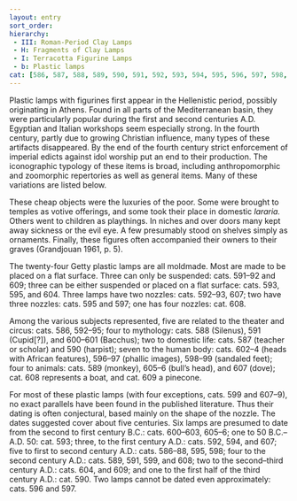 ```yaml
---
layout: entry
sort_order:
hierarchy:
 - III: Roman-Period Clay Lamps
 - H: Fragments of Clay Lamps
 - I: Terracotta Figurine Lamps
 - b: Plastic lamps
cat: [586, 587, 588, 589, 590, 591, 592, 593, 594, 595, 596, 597, 598, 599, 600, 601, 602, 603, 604, 605, 606, 607, 608, 609]
---
```


Plastic lamps with figurines first appear in the Hellenistic period, possibly originating in Athens. Found in all parts of the Mediterranean basin, they were particularly popular during the first and second centuries A.D. Egyptian and Italian workshops seem especially strong. In the fourth century, partly due to growing Christian influence, many types of these artifacts disappeared. By the end of the fourth century strict enforcement of imperial edicts against idol worship put an end to their production. The iconographic typology of these items is broad, including anthropomorphic and zoomorphic repertories as well as general items. Many of these variations are listed below.

These cheap objects were the luxuries of the poor. Some were brought to temples as votive offerings, and some took their place in domestic *lararia.* Others went to children as playthings. In niches and over doors many kept away sickness or the evil eye. A few presumably stood on shelves simply as ornaments. Finally, these figures often accompanied their owners to their graves (Grandjouan 1961, p. 5).

The twenty-four Getty plastic lamps are all moldmade. Most are made to be placed on a flat surface. Three can only be suspended: cats. 591–92 and 609; three can be either suspended or placed on a flat surface: cats. 593, 595, and 604. Three lamps have two nozzles: cats. 592–93, 607; two have three nozzles: cats. 595 and 597; one has four nozzles: cat. 608.

Among the various subjects represented, five are related to the theater and circus: cats. 586, 592–95; four to mythology: cats. 588 (Silenus), 591 (Cupid\[?\]), and 600–601 (Bacchus); two to domestic life: cats. 587 (teacher or scholar) and 590 (harpist); seven to the human body: cats. 602–4 (heads with African features), 596–97 (phallic images), 598–99 (sandaled feet); four to animals: cats. 589 (monkey), 605–6 (bull’s head), and 607 (dove); cat. 608 represents a boat, and cat. 609 a pinecone.

For most of these plastic lamps (with four exceptions, cats. 599 and 607–9), no exact parallels have been found in the published literature. Thus their dating is often conjectural, based mainly on the shape of the nozzle. The dates suggested cover about five centuries. Six lamps are presumed to date from the second to first century B.C.: cats. 600–603, 605–6; one to 50 B.C.–A.D. 50: cat. 593; three, to the first century A.D.: cats. 592, 594, and 607; five to first to second century A.D.: cats. 586–88, 595, 598; four to the second century A.D.: cats. 589, 591, 599, and 608; two to the second–third century A.D.: cats. 604, and 609; and one to the first half of the third century A.D.: cat. 590. Two lamps cannot be dated even approximately: cats. 596 and 597.
